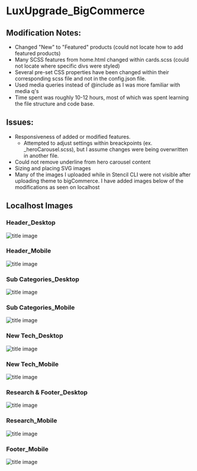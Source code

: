 # LuxUpgrade_BigCommerce


## Modification Notes:
- Changed "New" to "Featured" products (could not locate how to add featured products)
- Many SCSS features from home.html changed within cards.scss (could not locate where specific divs were styled)
- Several pre-set CSS properties have been changed within their corresponding scss file and not in the config.json file. 
- Used media queries instead of @include as I was more familiar with media q's
- Time spent was roughly 10-12 hours, most of which was spent learning the file structure and code base. 


## Issues: 
- Responsiveness of added or modified features. 
  - Attempted to adjust settings within breackpoints (ex. _heroCarousel.scss), but I assume changes were being overwritten in another file. 
- Could not remove underline from hero carousel content
- Sizing and placing SVG images
- Many of the images I uploaded while in Stencil CLI were not visible after uploading theme to bigCommerce. I have added images below of the modifications as seen on localhost

## Localhost Images
### Header_Desktop
![title image](/assets/img/localhost/header_desktop.PNG)

### Header_Mobile
![title image](/assets/img/localhost/header_mobile.PNG)

### Sub Categories_Desktop
![title image](/assets/img/localhost/subCat-featured_desktop.PNG)

### Sub Categories_Mobile
![title image](/assets/img/localhost/subCat_mobile.PNG)

### New Tech_Desktop
![title image](/assets/img/localhost/newTech-research_desktop.PNG)

### New Tech_Mobile
![title image](/assets/img/localhost/newTech_mobile.PNG)

### Research & Footer_Desktop
![title image](/assets/img/localhost/research-footer_desktop.PNG)

### Research_Mobile
![title image](/assets/img/localhost/research_mobile.PNG)


### Footer_Mobile
![title image](/assets/img/localhost/footer_mobile.PNG)
